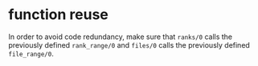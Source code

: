 # function reuse

In order to avoid code redundancy, make sure that `ranks/0` calls the previously defined `rank_range/0` and `files/0` calls the previously defined `file_range/0`.
